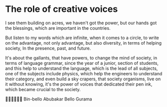 # The role of creative voices

I see them building on acres,
we haven't got the power,
but our hands got the blessings,
which are important in the countries.

But listen to  my words which are infinite,
when it comes to a circle,
to write on the advantage,
not only advantage,
but also diversity,
in terms of helping society,
In the presence, past, and future.

It's about the gallants,
that have powers,
to change the mind of society,
in terms of  language grammar,
since the year of a junior,
section of students,
and this help to understand the language,
which is the lead of all subjects,
one of the subjects include physics,
which help the engineers to 
understand their category,
and even build a sky crapers,
that society organisms,
live on it without knowing,
it's the power of voices that
 dedicated their pen ink,
which became crucial to the society.

✍🏿✍🏿✍🏿
Bin-bello
Abubakar Bello Gurama